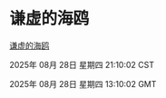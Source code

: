 # 谦虚的海鸥
[谦虚的海鸥](http://59.174.11.233:56308/qxdho/course/base/hotlink/index.php)

2025年 08月 28日 星期四 21:10:02 CST

2025年 08月 28日 星期四 13:10:02 GMT

